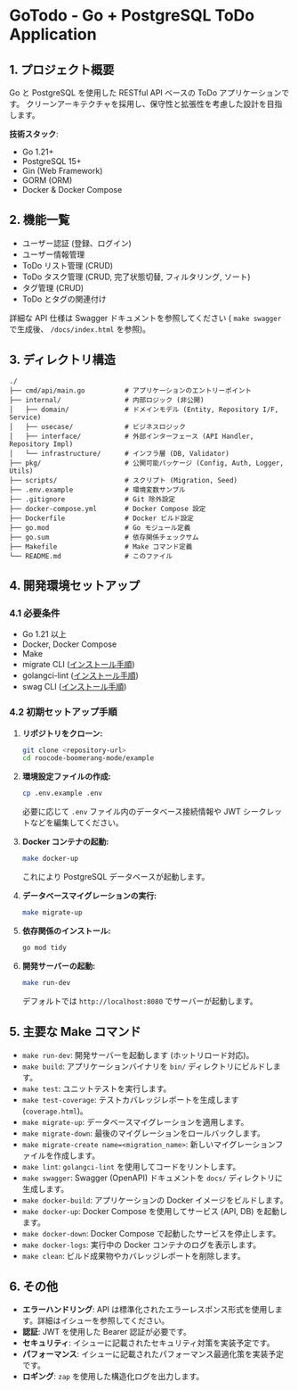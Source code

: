 # GoTodo - Go + PostgreSQL ToDo Application

## 1. プロジェクト概要

Go と PostgreSQL を使用した RESTful API ベースの ToDo アプリケーションです。
クリーンアーキテクチャを採用し、保守性と拡張性を考慮した設計を目指します。

**技術スタック**:
- Go 1.21+
- PostgreSQL 15+
- Gin (Web Framework)
- GORM (ORM)
- Docker & Docker Compose

## 2. 機能一覧

- ユーザー認証 (登録、ログイン)
- ユーザー情報管理
- ToDo リスト管理 (CRUD)
- ToDo タスク管理 (CRUD, 完了状態切替, フィルタリング, ソート)
- タグ管理 (CRUD)
- ToDo とタグの関連付け

詳細な API 仕様は Swagger ドキュメントを参照してください ( `make swagger` で生成後、 `/docs/index.html` を参照)。

## 3. ディレクトリ構造

```
./
├── cmd/api/main.go          # アプリケーションのエントリーポイント
├── internal/                # 内部ロジック (非公開)
│   ├── domain/              # ドメインモデル (Entity, Repository I/F, Service)
│   ├── usecase/             # ビジネスロジック
│   ├── interface/           # 外部インターフェース (API Handler, Repository Impl)
│   └── infrastructure/      # インフラ層 (DB, Validator)
├── pkg/                     # 公開可能パッケージ (Config, Auth, Logger, Utils)
├── scripts/                 # スクリプト (Migration, Seed)
├── .env.example             # 環境変数サンプル
├── .gitignore               # Git 除外設定
├── docker-compose.yml       # Docker Compose 設定
├── Dockerfile               # Docker ビルド設定
├── go.mod                   # Go モジュール定義
├── go.sum                   # 依存関係チェックサム
├── Makefile                 # Make コマンド定義
└── README.md                # このファイル
```

## 4. 開発環境セットアップ

### 4.1 必要条件

- Go 1.21 以上
- Docker, Docker Compose
- Make
- migrate CLI ([インストール手順](https://github.com/golang-migrate/migrate/tree/master/cmd/migrate))
- golangci-lint ([インストール手順](https://golangci-lint.run/usage/install/))
- swag CLI ([インストール手順](https://github.com/swaggo/swag#install))

### 4.2 初期セットアップ手順

1.  **リポジトリをクローン:**
    ```bash
    git clone <repository-url>
    cd roocode-boomerang-mode/example
    ```

2.  **環境設定ファイルの作成:**
    ```bash
    cp .env.example .env
    ```
    必要に応じて `.env` ファイル内のデータベース接続情報や JWT シークレットなどを編集してください。

3.  **Docker コンテナの起動:**
    ```bash
    make docker-up
    ```
    これにより PostgreSQL データベースが起動します。

4.  **データベースマイグレーションの実行:**
    ```bash
    make migrate-up
    ```

5.  **依存関係のインストール:**
    ```bash
    go mod tidy
    ```

6.  **開発サーバーの起動:**
    ```bash
    make run-dev
    ```
    デフォルトでは `http://localhost:8080` でサーバーが起動します。

## 5. 主要な Make コマンド

- `make run-dev`: 開発サーバーを起動します (ホットリロード対応)。
- `make build`: アプリケーションバイナリを `bin/` ディレクトリにビルドします。
- `make test`: ユニットテストを実行します。
- `make test-coverage`: テストカバレッジレポートを生成します (`coverage.html`)。
- `make migrate-up`: データベースマイグレーションを適用します。
- `make migrate-down`: 最後のマイグレーションをロールバックします。
- `make migrate-create name=<migration_name>`: 新しいマイグレーションファイルを作成します。
- `make lint`: `golangci-lint` を使用してコードをリントします。
- `make swagger`: Swagger (OpenAPI) ドキュメントを `docs/` ディレクトリに生成します。
- `make docker-build`: アプリケーションの Docker イメージをビルドします。
- `make docker-up`: Docker Compose を使用してサービス (API, DB) を起動します。
- `make docker-down`: Docker Compose で起動したサービスを停止します。
- `make docker-logs`: 実行中の Docker コンテナのログを表示します。
- `make clean`: ビルド成果物やカバレッジレポートを削除します。

## 6. その他

- **エラーハンドリング**: API は標準化されたエラーレスポンス形式を使用します。詳細はイシューを参照してください。
- **認証**: JWT を使用した Bearer 認証が必要です。
- **セキュリティ**: イシューに記載されたセキュリティ対策を実装予定です。
- **パフォーマンス**: イシューに記載されたパフォーマンス最適化策を実装予定です。
- **ロギング**: `zap` を使用した構造化ログを出力します。
